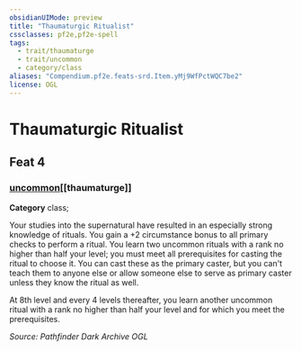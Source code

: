 ```yaml
---
obsidianUIMode: preview
title: "Thaumaturgic Ritualist"
cssclasses: pf2e,pf2e-spell
tags:
  - trait/thaumaturge
  - trait/uncommon
  - category/class
aliases: "Compendium.pf2e.feats-srd.Item.yMj9WfPctWQC7be2"
license: OGL
---
```

# Thaumaturgic Ritualist
## Feat 4
### [uncommon](uncommon "Uncommon Rarity Trait")[[thaumaturge]]

**Category** class; 




Your studies into the supernatural have resulted in an especially strong knowledge of rituals. You gain a +2 circumstance bonus to all primary checks to perform a ritual. You learn two uncommon rituals with a rank no higher than half your level; you must meet all prerequisites for casting the ritual to choose it. You can cast these as the primary caster, but you can't teach them to anyone else or allow someone else to serve as primary caster unless they know the ritual as well.

At 8th level and every 4 levels thereafter, you learn another uncommon ritual with a rank no higher than half your level and for which you meet the prerequisites.

*Source: Pathfinder Dark Archive*
*OGL*